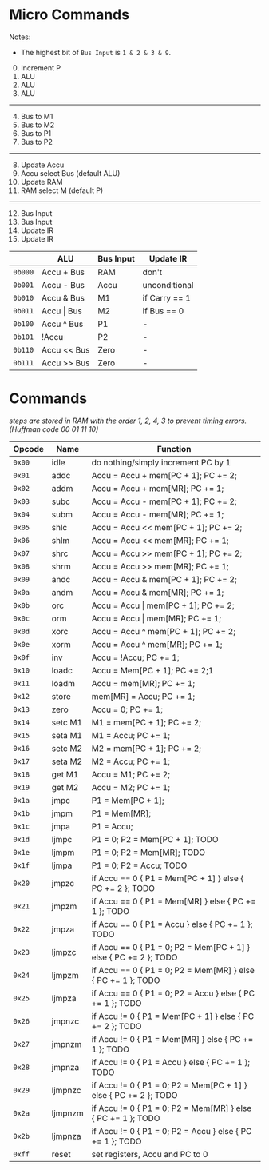 # Micro Commands

Notes:

- The highest bit of `Bus Input` is `1 & 2 & 3 & 9`.

0. Increment P
1. ALU
2. ALU
3. ALU
---
4. Bus to M1
5. Bus to M2
6. Bus to P1
7. Bus to P2
---
8. Update Accu
9. Accu select Bus (default ALU)
10. Update RAM
11. RAM select M (default P)
---
12. Bus Input
13. Bus Input
14. Update IR
15. Update IR

|           | ALU           | Bus Input | Update IR     |
| --------- | ------------- | --------- | ------------- |
| `0b000`   | Accu + Bus    | RAM       | don't         |
| `0b001`   | Accu - Bus    | Accu      | unconditional |
| `0b010`   | Accu & Bus    | M1        | if Carry == 1 |
| `0b011`   | Accu \| Bus   | M2        | if Bus == 0   |
| `0b100`   | Accu ^ Bus    | P1        | -             |
| `0b101`   | !Accu         | P2        | -             |
| `0b110`   | Accu << Bus   | Zero      | -             |
| `0b111`   | Accu >> Bus   | Zero      | -             |

# Commands

*steps are stored in RAM with the order 1, 2, 4, 3 to prevent timing errors. (Huffman code 00 01 11 10)*

| Opcode | Name     | Function                                  |
| ------ | -------- | ----------------------------------------- |
| `0x00` | idle     | do nothing/simply increment PC by 1       |
| `0x01` | addc     | Accu = Accu + mem[PC + 1]; PC += 2;       |
| `0x02` | addm     |Accu = Accu + mem[MR]; PC += 1;            |
| `0x03` | subc     | Accu = Accu - mem[PC + 1]; PC += 2;       |
| `0x04` | subm     | Accu = Accu - mem[MR]; PC += 1;           |
| `0x05` | shlc     | Accu = Accu << mem[PC + 1]; PC += 2;      |
| `0x06` | shlm     | Accu = Accu << mem[MR]; PC += 1;          |
| `0x07` | shrc     | Accu = Accu >> mem[PC + 1]; PC += 2;      |
| `0x08` | shrm     | Accu = Accu >> mem[MR]; PC += 1;          |
| `0x09` | andc     | Accu = Accu & mem[PC + 1]; PC += 2;       |
| `0x0a` | andm     | Accu = Accu & mem[MR]; PC += 1;           |
| `0x0b` | orc      | Accu = Accu \| mem[PC + 1]; PC += 2;      |
| `0x0c` | orm      | Accu = Accu \| mem[MR]; PC += 1;          |
| `0x0d` | xorc     | Accu = Accu ^ mem[PC + 1]; PC += 2;       |
| `0x0e` | xorm     | Accu = Accu ^ mem[MR]; PC += 1;           |
| `0x0f` | inv      | Accu = !Accu; PC += 1;                    |
| `0x10` | loadc    | Accu = Mem[PC + 1]; PC += 2;1             |
| `0x11` | loadm    | Accu = mem[MR]; PC += 1;                  |
| `0x12` | store    | mem[MR] = Accu; PC += 1;                  |
| `0x13` | zero     | Accu = 0; PC += 1;                        |
| `0x14` | setc M1  | M1 = mem[PC + 1]; PC += 2;                |
| `0x15` | seta M1  | M1 = Accu; PC += 1;                       |
| `0x16` | setc M2  | M2 = mem[PC + 1]; PC += 2;                |
| `0x17` | seta M2  | M2 = Accu; PC += 1;                       |
| `0x18` | get M1   | Accu = M1; PC += 2;                       |
| `0x19` | get M2   | Accu = M2; PC += 1;                       |
| `0x1a` | jmpc     | P1 = Mem[PC + 1];                         |
| `0x1b` | jmpm     | P1 = Mem[MR];                             |
| `0x1c` | jmpa     | P1 = Accu;                                |
| `0x1d` | ljmpc    | P1 = 0; P2 = Mem[PC + 1]; TODO            |
| `0x1e` | ljmpm    | P1 = 0; P2 = Mem[MR]; TODO                |
| `0x1f` | ljmpa    | P1 = 0; P2 = Accu; TODO                   |
| `0x20` | jmpzc    | if Accu == 0 { P1 = Mem[PC + 1] } else { PC += 2 }; TODO |
| `0x21` | jmpzm    | if Accu == 0 { P1 = Mem[MR] } else { PC += 1 }; TODO |
| `0x22` | jmpza    | if Accu == 0 { P1 = Accu } else { PC += 1 }; TODO |
| `0x23` | ljmpzc   | if Accu == 0 { P1 = 0; P2 = Mem[PC + 1] } else { PC += 2 }; TODO |
| `0x24` | ljmpzm   | if Accu == 0 { P1 = 0; P2 = Mem[MR] } else { PC += 1 }; TODO |
| `0x25` | ljmpza   | if Accu == 0 { P1 = 0; P2 = Accu } else { PC += 1 }; TODO |
| `0x26` | jmpnzc   | if Accu != 0 { P1 = Mem[PC + 1] } else { PC += 2 }; TODO |
| `0x27` | jmpnzm   | if Accu != 0 { P1 = Mem[MR] } else { PC += 1 }; TODO |
| `0x28` | jmpnza   | if Accu != 0 { P1 = Accu } else { PC += 1 }; TODO |
| `0x29` | ljmpnzc  | if Accu != 0 { P1 = 0; P2 = Mem[PC + 1] } else { PC += 2 }; TODO |
| `0x2a` | ljmpnzm  | if Accu != 0 { P1 = 0; P2 = Mem[MR] } else { PC += 1 }; TODO |
| `0x2b` | ljmpnza  | if Accu != 0 { P1 = 0; P2 = Accu } else { PC += 1 }; TODO |
| `0xff` | reset    | set registers, Accu and PC to 0 |